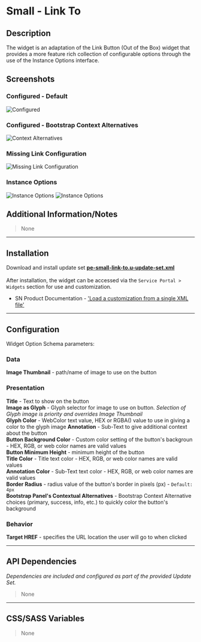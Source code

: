 # Small - Link To

## Description

The widget is an adaptation of the Link Button (Out of the Box) widget that provides a more feature rich collection of configurable options through the use of the Instance Options interface.

## Screenshots
### Configured - Default
![Configured](https://raw.githubusercontent.com/platform-experience/serviceportal-widget-library/master/src/pe-small-link-to/images/default.png)
### Configured - Bootstrap Context Alternatives
![Context Alternatives](https://raw.githubusercontent.com/platform-experience/serviceportal-widget-library/master/src/pe-small-link-to/images/three.png)
### Missing Link Configuration
![Missing Link Configuration](https://raw.githubusercontent.com/platform-experience/serviceportal-widget-library/master/src/pe-small-link-to/images/missingconfig.png)
### Instance Options
![Instance Options](https://raw.githubusercontent.com/platform-experience/serviceportal-widget-library/master/src/pe-small-link-to/images/options1.png)
![Instance Options](https://raw.githubusercontent.com/platform-experience/serviceportal-widget-library/master/src/pe-small-link-to/images/options2.png)


## Additional Information/Notes
> None

---
## Installation
Download and install update set **[pe-small-link-to.u-update-set.xml](https://github.com/platform-experience/serviceportal-widget-library/blob/master/src/pe-small-link-to/pe-small-link-to.u-update-set.xml)** <br/><br/>
After installation, the widget can be accessed via the `Service Portal > Widgets` section for use and customization.<br/>
* SN Product Documentation - ['Load a customization from a single XML file'](https://docs.servicenow.com/bundle/kingston-application-development/page/build/system-update-sets/task/t_SaveAnUpdateSetAsAnXMLFile.html)

---
## Configuration
Widget Option Schema parameters:

### Data
**Image Thumbnail** - path/name of image to use on the button

### Presentation
**Title** - Text to show on the button <br/>
**Image as Glyph** - Glyph selector for image to use on button. _Selection of Glyph image is priority and overrides Image Thumbnail_<br/>
**Glyph Color** - WebColor text value, HEX or RGBA() value to use in giving a color to the glyph image
**Annotation** - Sub-Text to give additional context about the button<br/>
**Button Background Color** - Custom color setting of the button's backgroun - HEX, RGB, or web color names are valid values<br/>
**Button Minimum Height** - minimum height of the button <br/>
**Title Color** - Title text color - HEX, RGB, or web color names are valid values<br/>
**Annotation Color** - Sub-Text text color - HEX, RGB, or web color names are valid values<br/>
**Border Radius** - radius value of the button's border in pixels (px) - `Default: 4px`<br/>
**Bootstrap Panel's Contextual Alternatives** - Bootstrap Context Alternative choices (primary, success, info, etc.) to quickly color the button's background <br/>

### Behavior
**Target HREF** - specifies the URL location the user will go to when clicked<br/>

---
## API Dependencies
<i>Dependencies are included and configured as part of the provided Update Set.</i>
> None

---
## CSS/SASS Variables
> None
